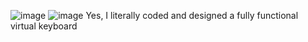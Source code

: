 ![image](https://github.com/Matrei3/CS-GO2-Bind-Generator/assets/115424656/8a2ff7e7-9585-4f58-92ee-ff3c8224ce5e)
![image](https://github.com/Matrei3/CS-GO2-Bind-Generator/assets/115424656/7969bea9-960d-4a14-942e-0e5999b1b14e)
Yes, I literally coded and designed a fully functional virtual keyboard
